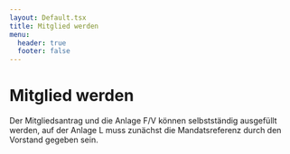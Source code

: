 ```yaml
---
layout: Default.tsx
title: Mitglied werden
menu:
  header: true
  footer: false
---
```

# Mitglied werden
Der Mitgliedsantrag und die Anlage F/V können selbstständig ausgefüllt werden, auf der Anlage L muss zunächst die Mandatsreferenz durch den Vorstand gegeben sein.
